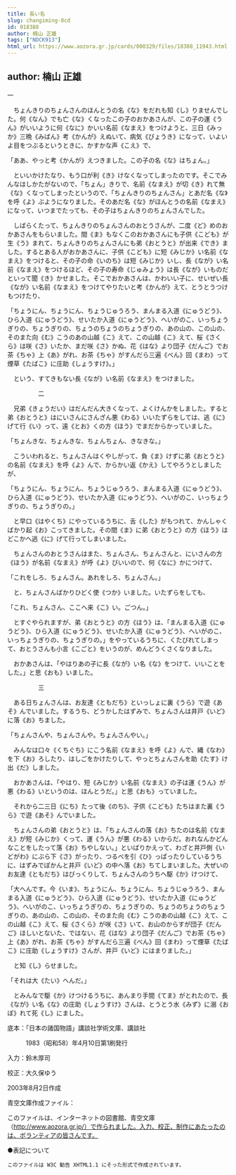 ```yaml
---
title: 長い名
slug: changiming-8cd
id: 018388
author: 楠山 正雄
tags: ["NDCK913"]
html_url: https://www.aozora.gr.jp/cards/000329/files/18388_11943.html
---
```


## author: 楠山 正雄

一



　ちょんきりのちょんさんのほんとうの名《な》をだれも知《し》りませんでした。何《なん》でも亡《な》くなったこの子のおかあさんが、この子の運《うん》がいいように何《なに》かいい名前《なまえ》をつけようと、三日《みっか》三晩《みばん》考《かんが》えぬいて、病気《びょうき》になって、いよいよ目をつぶるというときに、かすかな声《こえ》で、

「ああ、やっと考《かんが》えつきました。この子の名《な》はちょん。」

　といいかけたなり、もう口が利《き》けなくなってしまったのです。そこでみんなはしかたがないので、「ちょん」きりで、名前《なまえ》が切《き》れて無《な》くなってしまったというので、「ちょんきりのちょんさん」とあだ名《な》を呼《よ》ぶようになりました。そのあだ名《な》がほんとうの名前《なまえ》になって、いつまでたっても、その子はちょんきりのちょんさんでした。

　しばらくたって、ちょんきりのちょんさんのおとうさんが、二度《ど》めのおかあさんをもらいました。間《ま》もなくこのおかあさんにも子供《こども》が生《う》まれて、ちょんきりのちょんさんにも弟《おとうと》が出来《でき》ました。するとある人がおかあさんに、子供《こども》に短《みじか》い名前《なまえ》をつけると、その子の命《いのち》は短《みじか》いし、長《なが》い名前《なまえ》をつけるほど、その子の寿命《じゅみょう》は長《なが》いものだといって聞《き》かせました。そこでおかあさんは、かわいい子に、せいぜい長《なが》い名前《なまえ》をつけてやりたいと考《かんが》えて、とうとうつけもつけたり、

「ちょうにん、ちょうにん、ちょうじゅうろう、まんまる入道《にゅうどう》、ひら入道《にゅうどう》、せいたか入道《にゅうどう》、へいがのこ、いっちょうぎりの、ちょうぎりの、ちょうのちょうのちょうぎりの、あの山の、この山の、そのまた向《む》こうのあの山越《こ》えて、この山越《こ》えて、桜《さくら》は咲《さ》いたか、まだ咲《さ》かぬ、花《はな》より団子《だんご》でお茶《ちゃ》上《あ》がれ、お茶《ちゃ》がすんだら三遍《べん》回《まわ》って煙草《たばこ》に庄助《しょうすけ》。」

　という、すてきもない長《なが》い名前《なまえ》をつけました。



　　　　　二



　兄弟《きょうだい》はだんだん大きくなって、よくけんかをしました。すると弟《おとうと》はにいさんにさんざん悪《わる》いいたずらをしては、逃《に》げて行《い》って、遠《とお》くの方《ほう》でまだからかっていました。

「ちょんきな、ちょんきな、ちょんちょん、きなきな。」

　こういわれると、ちょんさんはくやしがって、負《ま》けずに弟《おとうと》の名前《なまえ》を呼《よ》んで、からかい返《かえ》してやろうとしましたが、

「ちょうにん、ちょうにん、ちょうじゅうろう、まんまる入道《にゅうどう》、ひら入道《にゅうどう》、せいたか入道《にゅうどう》、へいがのこ、いっちょうぎりの、ちょうぎりの。」

　と早口《はやくち》にやっているうちに、舌《した》がもつれて、かんしゃくばかり起《お》こってきました。その間《ま》に弟《おとうと》の方《ほう》はどこかへ逃《に》げて行ってしまいました。

　ちょんさんのおとうさんはまた、ちょんさん、ちょんさんと、にいさんの方《ほう》が名前《なまえ》が呼《よ》びいいので、何《なに》かにつけて、

「これをしろ、ちょんさん。あれをしろ、ちょんさん。」

　と、ちょんさんばかりひどく使《つか》いました。いたずらをしても、

「これ、ちょんさん、ここへ来《こ》い。ごつん。」

　とすぐやられますが、弟《おとうと》の方《ほう》は、「まんまる入道《にゅうどう》、ひら入道《にゅうどう》、せいたか入道《にゅうどう》、へいがのこ、いっちょうぎりの、ちょうぎりの。」をやっているうちに、くたびれてしまって、おとうさんも小言《こごと》をいうのが、めんどうくさくなりました。

　おかあさんは、「やはりあの子に長《なが》い名《な》をつけて、いいことをした。」と思《おも》いました。



　　　　　三



　ある日ちょんさんは、お友達《ともだち》といっしょに裏《うら》で遊《あそ》んでいました。するうち、どうかしたはずみで、ちょんさんは井戸《いど》に落《お》ちました。

「ちょんさんや、ちょんさんや。ちょんさんやい。」

　みんなは口々《くちぐち》にこう名前《なまえ》を呼《よ》んで、縄《なわ》を下《お》ろしたり、はしごをかけたりして、やっとちょんさんを助《たす》け出《だ》しました。

　おかあさんは、「やはり、短《みじか》い名前《なまえ》の子は運《うん》が悪《わる》いというのは、ほんとうだ。」と思《おも》っていました。

　それから二三日《にち》たって後《のち》、子供《こども》たちはまた裏《うら》で遊《あそ》んでいました。

　ちょんさんの弟《おとうと》は、「ちょんさんの落《お》ちたのは名前《なまえ》が短《みじか》くって、運《うん》が悪《わる》いからだ。おれなんかどんなことをしたって落《お》ちやしない。」といばりかえって、わざと井戸側《いどがわ》にぶら下《さ》がったり、つるべを引《ひ》っぱったりしているうちに、はずみでぽかんと井戸《いど》の中へ落《お》ちてしまいました。大ぜいのお友達《ともだち》はびっくりして、ちょんさんのうちへ駆《か》けつけて、

「大へんです。今《いま》、ちょうにん、ちょうにん、ちょうじゅうろう、まんまる入道《にゅうどう》、ひら入道《にゅうどう》、せいたか入道《にゅうどう》、へいがのこ、いっちょうぎりの、ちょうぎりの、ちょうのちょうのちょうぎりの、あの山の、この山の、そのまた向《む》こうのあの山越《こ》えて、この山越《こ》えて、桜《さくら》が咲《さ》いて、お山のからすが団子《だんご》ほしいとないた、ではない、花《はな》より団子《だんご》でお茶《ちゃ》上《あ》がれ、お茶《ちゃ》がすんだら三遍《べん》回《まわ》って煙草《たばこ》に庄助《しょうすけ》さんが、井戸《いど》にはまりました。」

　と知《し》らせました。

「それは大《たい》へんだ。」

　とみんなで駆《か》けつけるうちに、あんまり手間《てま》がとれたので、長《なが》い名《な》の庄助《しょうすけ》さんは、とうとう水《みず》に溺《おぼ》れて死《し》にました。













底本：「日本の諸国物語」講談社学術文庫、講談社


　　　1983（昭和58）年4月10日第1刷発行

入力：鈴木厚司

校正：大久保ゆう

2003年8月2日作成

青空文庫作成ファイル：

このファイルは、インターネットの図書館、青空文庫（http://www.aozora.gr.jp/）で作られました。入力、校正、制作にあたったのは、ボランティアの皆さんです。











●表記について


	このファイルは W3C 勧告 XHTML1.1 にそった形式で作成されています。